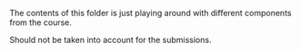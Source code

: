 The contents of this folder is just playing around with different components from the course.

Should not be taken into account for the submissions.